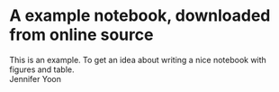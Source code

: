 # A example notebook, downloaded from online source  

This is an example. To get an idea about writing a nice notebook with figures and table.  
Jennifer Yoon  
